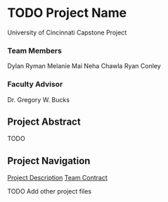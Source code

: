 # TODO Project Name
University of Cincinnati Capstone Project

### Team Members
Dylan Ryman
Melanie Mai
Neha Chawla
Ryan Conley

### Faculty Advisor
Dr. Gregory W. Bucks

## Project Abstract
TODO

## Project Navigation
[Project Description](ProjectDescription.md)
[Team Contract](TeamContract.md)

TODO Add other project files
